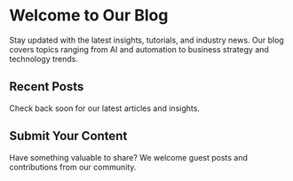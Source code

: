 # Welcome to Our Blog

Stay updated with the latest insights, tutorials, and industry news. Our blog covers topics ranging from AI and automation to business strategy and technology trends.

## Recent Posts

Check back soon for our latest articles and insights.

## Submit Your Content

Have something valuable to share? We welcome guest posts and contributions from our community.
